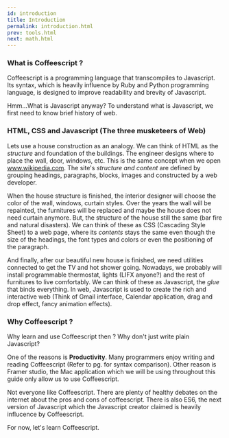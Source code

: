 ```yaml
---
id: introduction
title: Introduction
permalink: introduction.html
prev: tools.html
next: math.html
---
```


### What is Coffeescript ?

Coffeescript is a programming language that transcompiles to Javascript. Its
syntax, which is heavily influence by Ruby and Python programming language, is
designed to improve readability and brevity of Javascript.

Hmm...What is Javascript anyway? To understand what is Javascript, we first
need to know brief history of web.

### HTML, CSS and Javascript (The three musketeers of Web)

Lets use a house construction as an analogy. We can think of HTML as the
*structure* and foundation of the buildings. The engineer designs where to
place the wall, door, windows, etc. This is the same concept when we open
www.wikipedia.com. The site's *structure and content* are defined by grouping
headings, paragraphs, blocks, images and constructed by a web developer.

When the house structure is finished, the interior designer will choose the
color of the wall, windows, curtain styles. Over the years the wall will be
repainted, the furnitures will be replaced and maybe the house does not need
curtain anymore. But, the structure of the house still the same (bar fire and
natural disasters). We can think of these as CSS (Cascading Style Sheet) to a
web page, where its *contents* stays the same even though the size of the
headings, the font types and colors or even the positioning of the paragraph.

And finally, after our beautiful new house is finished, we need utilities
connected to get the TV and hot shower going. Nowadays, we probably will
install programmable thermostat, lights (LIFX anyone?) and the rest of
furnitures to live comfortably. We can think of these as Javascript, the *glue*
that binds everything. In web, Javascript is used to create the rich and
interactive web (Think of Gmail interface, Calendar application,
drag and drop effect, fancy animation effects).

### Why Coffeescript ?

Why learn and use Coffeescript then ? Why don't just write plain Javascript? 

One of the reasons is **Productivity**. Many programmers enjoy writing and reading
Coffeescript (Refer to pg. for syntax comparison). Other reason is Framer
studio, the Mac application which we will be using throughout this guide only
allow us to use Coffeescript.

Not everyone like Coffeescript. There are plenty of healthy debates on the
internet about the pros and cons of coffeescript. There is also ES6, the next
version of Javascript which the Javascript creator claimed is heavily influcence
by Coffeescript.

For now, let's learn Coffeescript.
